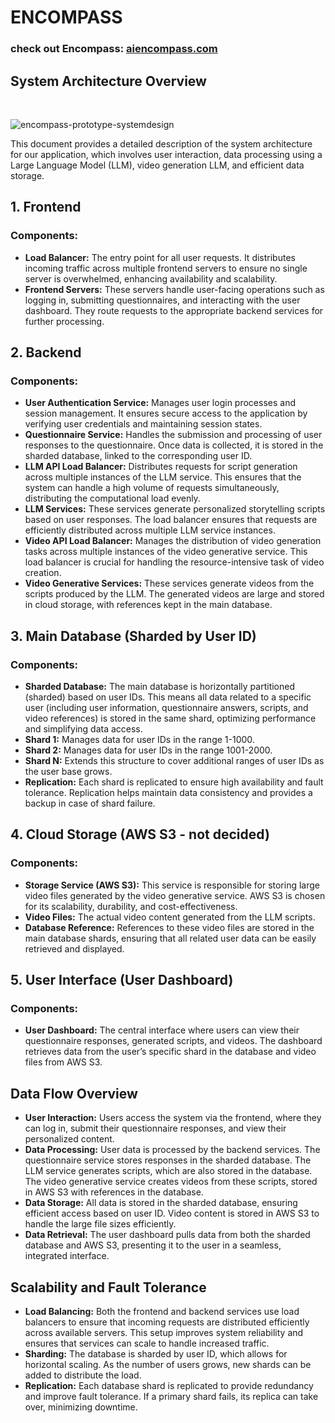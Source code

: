 <h1> ENCOMPASS </h1>

<h3>check out Encompass: <a href="www.aiencompass.com">aiencompass.com</a></h3>
<h2> System Architecture Overview </h2>
<br>

![encompass-prototype-systemdesign](https://github.com/user-attachments/assets/6bd64bc7-22a6-498d-abd5-ccfee21dc2a9)

<p>This document provides a detailed description of the system architecture for our application, which involves user interaction, data processing using a Large Language Model (LLM), video generation LLM, and efficient data storage.</p>

<h2>1. Frontend</h2>
<h3>Components:</h3>
<ul>
    <li><strong>Load Balancer:</strong> The entry point for all user requests. It distributes incoming traffic across multiple frontend servers to ensure no single server is overwhelmed, enhancing availability and scalability.</li>
    <li><strong>Frontend Servers:</strong> These servers handle user-facing operations such as logging in, submitting questionnaires, and interacting with the user dashboard. They route requests to the appropriate backend services for further processing.</li>
</ul>

<h2>2. Backend</h2>
<h3>Components:</h3>
<ul>
    <li><strong>User Authentication Service:</strong> Manages user login processes and session management. It ensures secure access to the application by verifying user credentials and maintaining session states.</li>
    <li><strong>Questionnaire Service:</strong> Handles the submission and processing of user responses to the questionnaire. Once data is collected, it is stored in the sharded database, linked to the corresponding user ID.</li>
    <li><strong>LLM API Load Balancer:</strong> Distributes requests for script generation across multiple instances of the LLM service. This ensures that the system can handle a high volume of requests simultaneously, distributing the computational load evenly.</li>
    <li><strong>LLM Services:</strong> These services generate personalized storytelling scripts based on user responses. The load balancer ensures that requests are efficiently distributed across multiple LLM service instances.</li>
    <li><strong>Video API Load Balancer:</strong> Manages the distribution of video generation tasks across multiple instances of the video generative service. This load balancer is crucial for handling the resource-intensive task of video creation.</li>
    <li><strong>Video Generative Services:</strong> These services generate videos from the scripts produced by the LLM. The generated videos are large and stored in cloud storage, with references kept in the main database.</li>
</ul>

<h2>3. Main Database (Sharded by User ID)</h2>
<h3>Components:</h3>
<ul>
    <li><strong>Sharded Database:</strong> The main database is horizontally partitioned (sharded) based on user IDs. This means all data related to a specific user (including user information, questionnaire answers, scripts, and video references) is stored in the same shard, optimizing performance and simplifying data access.</li>
    <li><strong>Shard 1:</strong> Manages data for user IDs in the range 1-1000.</li>
    <li><strong>Shard 2:</strong> Manages data for user IDs in the range 1001-2000.</li>
    <li><strong>Shard N:</strong> Extends this structure to cover additional ranges of user IDs as the user base grows.</li>
    <li><strong>Replication:</strong> Each shard is replicated to ensure high availability and fault tolerance. Replication helps maintain data consistency and provides a backup in case of shard failure.</li>
</ul>

<h2>4. Cloud Storage (AWS S3 - not decided)</h2>
<h3>Components:</h3>
<ul>
    <li><strong>Storage Service (AWS S3):</strong> This service is responsible for storing large video files generated by the video generative service. AWS S3 is chosen for its scalability, durability, and cost-effectiveness.</li>
    <li><strong>Video Files:</strong> The actual video content generated from the LLM scripts.</li>
    <li><strong>Database Reference:</strong> References to these video files are stored in the main database shards, ensuring that all related user data can be easily retrieved and displayed.</li>
</ul>

<h2>5. User Interface (User Dashboard)</h2>
<h3>Components:</h3>
<ul>
    <li><strong>User Dashboard:</strong> The central interface where users can view their questionnaire responses, generated scripts, and videos. The dashboard retrieves data from the user’s specific shard in the database and video files from AWS S3.</li>
</ul>

<h2>Data Flow Overview</h2>
<ul>
    <li><strong>User Interaction:</strong> Users access the system via the frontend, where they can log in, submit their questionnaire responses, and view their personalized content.</li>
    <li><strong>Data Processing:</strong> User data is processed by the backend services. The questionnaire service stores responses in the sharded database. The LLM service generates scripts, which are also stored in the database. The video generative service creates videos from these scripts, stored in AWS S3 with references in the database.</li>
    <li><strong>Data Storage:</strong> All data is stored in the sharded database, ensuring efficient access based on user ID. Video content is stored in AWS S3 to handle the large file sizes efficiently.</li>
    <li><strong>Data Retrieval:</strong> The user dashboard pulls data from both the sharded database and AWS S3, presenting it to the user in a seamless, integrated interface.</li>
</ul>

<h2>Scalability and Fault Tolerance</h2>
<ul>
    <li><strong>Load Balancing:</strong> Both the frontend and backend services use load balancers to ensure that incoming requests are distributed efficiently across available servers. This setup improves system reliability and ensures that services can scale to handle increased traffic.</li>
    <li><strong>Sharding:</strong> The database is sharded by user ID, which allows for horizontal scaling. As the number of users grows, new shards can be added to distribute the load.</li>
    <li><strong>Replication:</strong> Each database shard is replicated to provide redundancy and improve fault tolerance. If a primary shard fails, its replica can take over, minimizing downtime.</li>
</ul>
</body>
</html>

